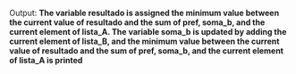 Output: **The variable resultado is assigned the minimum value between the current value of resultado and the sum of pref, soma_b, and the current element of lista_A. The variable soma_b is updated by adding the current element of lista_B, and the minimum value between the current value of resultado and the sum of pref, soma_b, and the current element of lista_A is printed**